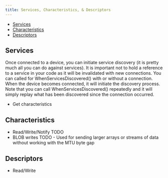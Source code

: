 ```yaml
---
title: Services, Characteristics, & Descriptors
---
```


* [Services](#services)
* [Characteristics](#characteristics)
* [Descriptors](#descriptors)

## Services

Once connected to a device, you can initiate service discovery (it is pretty much all you can do against services).  It is important
not to hold a reference to a service in your code as it will be invalidated with new connections.  You can called for WhenServicesDiscovered() 
with or without a connection.  When the device becomes connected, it will initiate the discovery process.  Note that you can call WhenServicesDiscovered() repeatedly
and it will simply replay what has been discovered since the connection occurred.

* Get characteristics

## Characteristics

* Read/Write/Notify TODO
* BLOB writes TODO - Used for sending larger arrays or streams of data without working with the MTU byte gap

## Descriptors
* Read/Write
